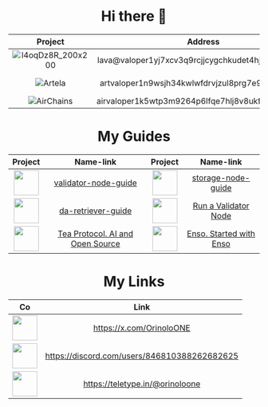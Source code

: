 <h1 align=center>Hi there 👋</h1>

|Project|Address|Project|Address|
|:-----:|:-----:|:-----:|:-----:|
|![l4oqDz8R_200x200](https://github.com/user-attachments/assets/dca8fd5f-2a37-4f76-995d-cf377e50c6f0)|lava@valoper1yj7xcv3q9rcjjcygchkudet4hjjx0cfj8q8s2r|![Sei](https://github.com/user-attachments/assets/84b187bf-0cb9-47ad-87da-d054803bf5a2)|seivaloper179y99zu5728dnrqt9lclwurvfe6ce2lg82062g|
|![Artela](https://github.com/user-attachments/assets/dce3e77a-454d-4803-a106-19fbe8625a7f)|artvaloper1n9wsjh34kwlwfdrvjzul8prg7e9url22psatxg|![warden_protocol1712592581726](https://github.com/user-attachments/assets/2b2b360d-7c6b-45be-ba94-e17efc306921)|wardenvaloper17cprsce9u4q6n47x45f7e5qm4lfa9a7dh97uwr|
|![AirChains](https://github.com/user-attachments/assets/7dfe98d5-baf8-49ca-9e81-089b5fdd2edd)|airvaloper1k5wtp3m9264p6lfqe7hlj8v8ukfgh7q6rt2yzp|![cosmos](https://github.com/user-attachments/assets/eb5980a3-00f3-4532-9b28-9cde652e3121)|cosmosvaloper1y2w0t3t7qx3u7w2qwfw8zm66tj9jdxysrv8kwj|

<h1 align=center>My Guides </h1>

|Project|Name-link|Project|Name-link|
|:-----:|:-------:|:-----:|:-------:|
|<img src="https://github.com/user-attachments/assets/4b8b1566-81c9-4dec-8f80-7fa9a4cecd95" width=50>|[validator-node-guide](https://github.com/OrinoloONE/validator-node-guide)|<img src="https://github.com/user-attachments/assets/4b8b1566-81c9-4dec-8f80-7fa9a4cecd95" width=50>|[storage-node-guide](https://github.com/OrinoloONE/storage-node-guide)|
|<img src="https://github.com/user-attachments/assets/4b8b1566-81c9-4dec-8f80-7fa9a4cecd95" width=50>|[da-retriever-guide](https://github.com/OrinoloONE/da-retriever-guide)|<img src="https://github.com/user-attachments/assets/7dfe98d5-baf8-49ca-9e81-089b5fdd2edd" width=50>|[Run a Validator Node](https://teletype.in/@orinoloone/run_a_validator_node)|
| <img src="https://github.com/user-attachments/assets/bff3ef76-c1b9-4950-875b-238e5e2bff00" width=50> | [Tea Protocol. AI and Open Source](https://teletype.in/@orinoloone/1ViWTShkDYN) | <img src="https://github.com/user-attachments/assets/b636c47b-a5be-4eaf-9949-9a6624e10ee7" width=50> | [Enso. Started with Enso](https://teletype.in/@orinoloone/a5-NKlNRVLy) |

<h1 align=center>My Links </h1>

|Co|Link|
|:-:|:--:|
|<img src="https://github.com/user-attachments/assets/fb7a16ae-9323-4fc0-ad6d-2a47e013a433" width=50>|https://x.com/OrinoloONE|
|<img src="https://github.com/user-attachments/assets/caa79e11-e125-4161-80ec-cc6f85aae6e3" width=50>|https://discord.com/users/846810388262682625|
|<img src="https://github.com/user-attachments/assets/97071389-922e-4015-848d-5fa9769f3b18" width=50>|https://teletype.in/@orinoloone|
